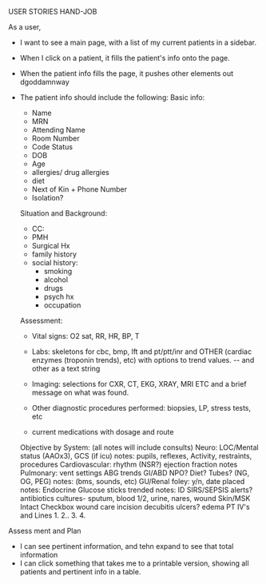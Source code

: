USER STORIES HAND-JOB

As a user,

* I want to see a main page, with a list of my current patients in a sidebar.
* When I click on a patient, it fills the patient's info onto the page.
* When the patient info fills the page, it pushes other elements out dgoddamnway
* The patient info should include the following:
  Basic info:
    - Name
    - MRN
    - Attending Name
    - Room Number
    - Code Status
    - DOB
    - Age
    - allergies/ drug allergies
    - diet
    - Next of Kin + Phone Number
    - Isolation?

  Situation and Background:
    - CC:
    - PMH
    - Surgical Hx
    - family history
    - social history:
      - smoking
      - alcohol
      - drugs
      - psych hx
      - occupation


  Assessment:
    - Vital signs: O2 sat, RR, HR, BP, T
    - Labs: skeletons for cbc, bmp, lft and pt/ptt/inr and OTHER (cardiac enzymes (troponin trends), etc) with options to trend values.
        -- and other as a text string

    - Imaging: selections for CXR, CT, EKG, XRAY, MRI ETC and a brief message on what was found.

    - Other diagnostic procedures performed: biopsies, LP, stress tests, etc

    - current medications with dosage and route



    Objective by System: (all notes will include consults)
      Neuro: LOC/Mental status (AAOx3), GCS (if icu)
        notes: pupils, reflexes, Activity, restraints, procedures
      Cardiovascular:
        rhythm (NSR?)
        ejection fraction
        notes
      Pulmonary:
        vent settings
        ABG trends
      GI/ABD
        NPO?
        Diet?
        Tubes? (NG, OG, PEG)
        notes: (bms, sounds, etc)
      GU/Renal
        foley: y/n, date placed
        notes:
      Endocrine
        Glucose sticks trended
        notes:
      ID
        SIRS/SEPSIS alerts?
        antibiotics
        cultures- sputum, blood 1/2, urine, nares, wound
      Skin/MSK
        Intact Checkbox
        wound care
        incision
        decubitis ulcers?
        edema
        PT
    IV's and Lines
      1.
      2..
      3.
      4.

Assess ment and Plan


* I can see pertinent information, and tehn expand to see that total information
* I can click something that takes me to a printable version, showing all patients and pertinent info in a table.
